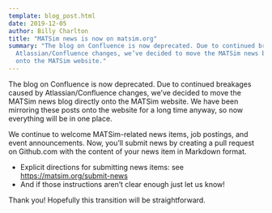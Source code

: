 ```yaml
---
template: blog_post.html
date: 2019-12-05
author: Billy Charlton
title: "MATSim news is now on matsim.org"
summary: "The blog on Confluence is now deprecated. Due to continued breakages caused by
  Atlassian/Confluence changes, we’ve decided to move the MATSim news blog directly
  onto the MATSim website."
---
```


The blog on Confluence is now deprecated. Due to continued breakages caused by
Atlassian/Confluence changes, we’ve decided to move the MATSim news blog directly
onto the MATSim website. We have been mirroring these posts onto the website for
a long time anyway, so now everything will be in one place.

We continue to welcome MATSim-related news items, job postings, and event announcements.
Now, you’ll submit news by creating a pull request on Github.com with the content of your
news item in Markdown format.

- Explicit directions for submitting news items: see <https://matsim.org/submit-news>
- And if those instructions aren’t clear enough just let us know!

Thank you! Hopefully this transition will be straightforward.
